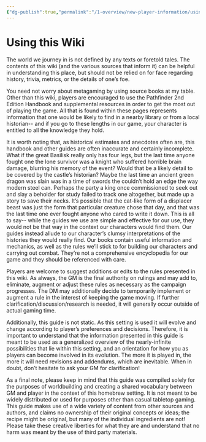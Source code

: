 ```yaml
---
{"dg-publish":true,"permalink":"/1-overview/new-player-information/using-this-wiki/"}
---
```


# Using this Wiki

The world we journey in is not defined by any texts or foretold tales. The contents of this wiki (and the various sources that inform it) can be helpful in understanding this place, but should not be relied on for face regarding history, trivia, metrics, or the details of one’s foe.

You need not worry about metagaming by using source books at my table. Other than this wiki, players are encouraged to use the Pathfinder 2nd Edition Handbook and supplemental resources in order to get the most out of playing the game. All that is found within these pages represents information that one would be likely to find in a nearby library or from a local historian-- and if you go to these lengths in our game, your character is entitled to all the knowledge they hold. 

It is worth noting that, as historical estimates and anecdotes often are, this handbook and other guides are often inaccurate and certainly incomplete. What if the great Basilisk really only has four legs, but the last time anyone fought one the lone survivor was a knight who suffered horrible brain damage, blurring his memory of the event? Would that be a likely detail to be covered by the castle’s historian? Maybe the last time an ancient green dragon was slain was in a time of swords the couldn’t hold an edge the way modern steel can. Perhaps the party a king once commissioned to seek out and slay a beholder for study failed to track one altogether, but made up a story to save their necks. It’s possible that the cat-like form of a displacer beast was just the form that particular creature chose that day, and that was the last time one ever fought anyone who cared to write it down. This is all to say-- while the guides we use are simple and effective for our use, they would not be that way in the context our characters would find them. Our guides instead allude to our character’s clumsy interpretations of the histories they would really find. Our books contain useful information and mechanics, as well as the rules we’ll stick to for building our characters and carrying out combat. They’re not a comprehensive encyclopedia for our game and they should be referenced with care.

Players are welcome to suggest additions or edits to the rules presented in this wiki. As always, the GM is the final authority on rulings and may add to, eliminate, augment or adjust these rules as necessary as the campaign progresses. The DM may additionally decide to temporarily implement or augment a rule in the interest of keeping the game moving. If further clarification/discussion/research is needed, it will generally occur outside of actual gaming time.

Additionally, this guide is not static. As this setting is used it will evolve and change according to player’s preferences and decisions. Therefore, it is important to understand that the information presented in this guide is meant to be used as a generalized overview of the nearly-infinite possibilities that lie within this setting, and an orientation for how you as players can become involved in its evolution. The more it is played in, the more it will need revisions and addendums, which are inevitable. When in doubt, don’t hesitate to ask your GM for clarification!

As a final note, please keep in mind that this guide was compiled solely for the purposes of worldbuilding and creating a shared vocabulary between GM and player in the context of this homebrew setting. It is not meant to be widely distributed or used for purposes other than casual tabletop gaming. This guide makes use of a wide variety of content from other sources and authors, and claims no ownership of their original concepts or ideas; the recipe might be original, but many of the individual ingredients are not! Please take these creative liberties for what they are and understand that no harm was meant by the use of third party materials.